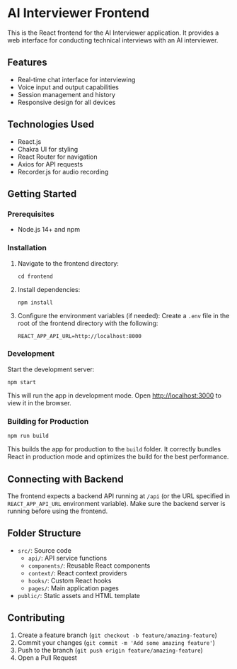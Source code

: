 # AI Interviewer Frontend

This is the React frontend for the AI Interviewer application. It provides a web interface for conducting technical interviews with an AI interviewer.

## Features

- Real-time chat interface for interviewing
- Voice input and output capabilities
- Session management and history
- Responsive design for all devices

## Technologies Used

- React.js
- Chakra UI for styling
- React Router for navigation
- Axios for API requests
- Recorder.js for audio recording

## Getting Started

### Prerequisites

- Node.js 14+ and npm

### Installation

1. Navigate to the frontend directory:
   ```
   cd frontend
   ```

2. Install dependencies:
   ```
   npm install
   ```

3. Configure the environment variables (if needed):
   Create a `.env` file in the root of the frontend directory with the following:
   ```
   REACT_APP_API_URL=http://localhost:8000
   ```

### Development

Start the development server:
```
npm start
```

This will run the app in development mode. Open [http://localhost:3000](http://localhost:3000) to view it in the browser.

### Building for Production

```
npm run build
```

This builds the app for production to the `build` folder. It correctly bundles React in production mode and optimizes the build for the best performance.

## Connecting with Backend

The frontend expects a backend API running at `/api` (or the URL specified in `REACT_APP_API_URL` environment variable). Make sure the backend server is running before using the frontend.

## Folder Structure

- `src/`: Source code
  - `api/`: API service functions
  - `components/`: Reusable React components
  - `context/`: React context providers
  - `hooks/`: Custom React hooks
  - `pages/`: Main application pages
- `public/`: Static assets and HTML template

## Contributing

1. Create a feature branch (`git checkout -b feature/amazing-feature`)
2. Commit your changes (`git commit -m 'Add some amazing feature'`)
3. Push to the branch (`git push origin feature/amazing-feature`)
4. Open a Pull Request 